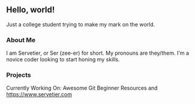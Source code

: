 ## Hello, world!
Just a college student trying to make my mark on the world.

### About Me
I am Servetier, or Ser (zee-er) for short. My pronouns are they/them. I'm a novice coder looking to start honing my skills.

### Projects
Currently Working On: Awesome Git Beginner Resources and https://www.servetier.com
